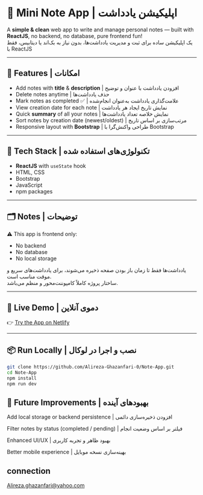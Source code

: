 # 📝 Mini Note App | اپلیکیشن یادداشت

A **simple & clean** web app to write and manage personal notes — built with **ReactJS**, no backend, no database, pure frontend fun!  
یک اپلیکیشن ساده برای ثبت و مدیریت یادداشت‌ها، بدون نیاز به بک‌اند یا دیتابیس، فقط با ReactJS

---

## 🌟 Features | امکانات
- Add notes with **title** & **description** | افزودن یادداشت با عنوان و توضیح  
- Delete notes anytime | حذف یادداشت‌ها  
- Mark notes as completed ✅ | علامت‌گذاری یادداشت به‌عنوان انجام‌شده  
- View creation date for each note | نمایش تاریخ ایجاد هر یادداشت  
- Quick **summary** of all your notes | نمایش خلاصه تعداد یادداشت‌ها  
- Sort notes by creation date (newest/oldest) | مرتب‌سازی بر اساس تاریخ  
- Responsive layout with **Bootstrap** | طراحی واکنش‌گرا با Bootstrap  

---

## 🚀 Tech Stack | تکنولوژی‌های استفاده شده
- **ReactJS** with `useState` hook  
- HTML, CSS  
- Bootstrap  
- JavaScript  
- npm packages  

---

## 🗂 Notes | توضیحات
⚠️ This app is frontend only:  
- No backend  
- No database  
- No local storage  

یادداشت‌ها فقط تا زمان باز بودن صفحه ذخیره می‌شوند، برای یادداشت‌های سریع و موقت مناسب است.  
ساختار پروژه کاملاً کامپوننت‌محور و منظم می‌باشد.

---

## 🔗 Live Demo | دموی آنلاین
👉 [Try the App on Netlify](https://note-mini-app.netlify.app/)

---

## 📦 Run Locally | نصب و اجرا در لوکال
```bash
git clone https://github.com/Alireza-Ghazanfari-0/Note-App.git
cd Note-App
npm install
npm run dev
```

## 🎯 Future Improvements | بهبودهای آینده
Add local storage or backend persistence | افزودن ذخیره‌سازی دائمی

Filter notes by status (completed / pending) | فیلتر بر اساس وضعیت انجام

Enhanced UI/UX | بهبود ظاهر و تجربه کاربری

Better mobile experience | بهینه‌سازی نسخه موبایل

## connection
Alireza.ghazanfari@yahoo.com
